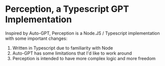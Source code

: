 # Perception, a Typescript GPT Implementation

Inspired by Auto-GPT, Perception is a Node.JS / Typescript implementation with some important changes:

1. Written in Typescript due to familiarity with Node
1. Auto-GPT has some limitations that I'd like to work around
1. Perception is intended to have more complex logic and more freedom

